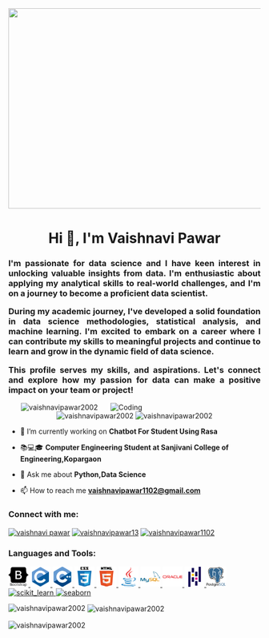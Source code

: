 <img src="https://static.wixstatic.com/media/3eee0b_8b6780c6bd8245ecafdbe55d8db7e2df~mv2.gif" width="1000" height="400" margin="auto">

<h1 align="center">Hi 👋, I'm Vaishnavi Pawar</h1>
<h3 align="justify">I'm passionate for data science and I have keen interest in unlocking valuable insights from data. I'm enthusiastic about applying my analytical skills to real-world challenges, and I'm on a journey to become a proficient data scientist.


During my academic journey, I've developed a solid foundation in data science methodologies, statistical analysis, and machine learning. I'm excited to embark on a career where I can contribute my skills to meaningful projects and continue to learn and grow in the dynamic field of data science.

This profile serves my skills, and aspirations. Let's connect and explore how my passion for data can make a positive impact on your team or project!</h3>
<img align="right" alt="Coding" width="300" src="https://user-images.githubusercontent.com/102985224/211582827-8fd748d6-9181-4c5f-a620-76168b861a4d.gif">

<p align="center"> <img src="https://komarev.com/ghpvc/?username=vaishnavipawar2002&label=Profile%20views&color=0e75b6&style=flat" alt="vaishnavipawar2002" /> 
<img src="https://camo.githubusercontent.com/784c04274568eda6fc8c4a182279517f9a9ff956962f28e40b2ff81c3a456032/68747470733a2f2f696d672e736869656c64732e696f2f62616467652f53747564656e742d436f6d7075746572253230456e67696e656572696e672d626c7565" alt="vaishnavipawar2002" />
<img src="https://camo.githubusercontent.com/2759d389019433f0bacfce0ede37728e6d95aa4b6e36e49981ca798d4a57016e/68747470733a2f2f696d672e736869656c64732e696f2f62616467652f466f6375732d44617461253230536369656e63652d677265656e" alt="vaishnavipawar2002"</p>

- 🔭 I’m currently working on **Chatbot For Student Using Rasa**

- 📚💻🎓 **Computer Engineering Student at Sanjivani College of Engineering,Kopargaon**
  
- 💬 Ask me about **Python,Data Science**

- 📫 How to reach me **vaishnavipawar1102@gmail.com**

<h3 align="left">Connect with me:</h3>
<p align="left">
<a href="https://linkedin.com/in/vaishnavi pawar" target="blank"><img align="center" src="https://raw.githubusercontent.com/rahuldkjain/github-profile-readme-generator/master/src/images/icons/Social/linked-in-alt.svg" alt="vaishnavi pawar" height="30" width="40" /></a>
<a href="https://www.hackerrank.com/vaishnavipawar13" target="blank"><img align="center" src="https://raw.githubusercontent.com/rahuldkjain/github-profile-readme-generator/master/src/images/icons/Social/hackerrank.svg" alt="vaishnavipawar13" height="30" width="40" /></a>
<a href="https://auth.geeksforgeeks.org/user/vaishnavipawar1102" target="blank"><img align="center" src="https://raw.githubusercontent.com/rahuldkjain/github-profile-readme-generator/master/src/images/icons/Social/geeks-for-geeks.svg" alt="vaishnavipawar1102" height="30" width="40" /></a>
</p>

<h3 align="left">Languages and Tools:</h3>
<p align="left"> <a href="https://getbootstrap.com" target="_blank" rel="noreferrer"> <img src="https://raw.githubusercontent.com/devicons/devicon/master/icons/bootstrap/bootstrap-plain-wordmark.svg" alt="bootstrap" width="40" height="40"/> </a> <a href="https://www.cprogramming.com/" target="_blank" rel="noreferrer"> <img src="https://raw.githubusercontent.com/devicons/devicon/master/icons/c/c-original.svg" alt="c" width="40" height="40"/> </a> <a href="https://www.w3schools.com/cpp/" target="_blank" rel="noreferrer"> <img src="https://raw.githubusercontent.com/devicons/devicon/master/icons/cplusplus/cplusplus-original.svg" alt="cplusplus" width="40" height="40"/> </a> <a href="https://www.w3schools.com/css/" target="_blank" rel="noreferrer"> <img src="https://raw.githubusercontent.com/devicons/devicon/master/icons/css3/css3-original-wordmark.svg" alt="css3" width="40" height="40"/> </a> <a href="https://www.w3.org/html/" target="_blank" rel="noreferrer"> <img src="https://raw.githubusercontent.com/devicons/devicon/master/icons/html5/html5-original-wordmark.svg" alt="html5" width="40" height="40"/> </a> <a href="https://www.java.com" target="_blank" rel="noreferrer"> <img src="https://raw.githubusercontent.com/devicons/devicon/master/icons/java/java-original.svg" alt="java" width="40" height="40"/> </a> <a href="https://www.mysql.com/" target="_blank" rel="noreferrer"> <img src="https://raw.githubusercontent.com/devicons/devicon/master/icons/mysql/mysql-original-wordmark.svg" alt="mysql" width="40" height="40"/> </a> <a href="https://www.oracle.com/" target="_blank" rel="noreferrer"> <img src="https://raw.githubusercontent.com/devicons/devicon/master/icons/oracle/oracle-original.svg" alt="oracle" width="40" height="40"/> </a> <a href="https://pandas.pydata.org/" target="_blank" rel="noreferrer"> <img src="https://raw.githubusercontent.com/devicons/devicon/2ae2a900d2f041da66e950e4d48052658d850630/icons/pandas/pandas-original.svg" alt="pandas" width="40" height="40"/> </a> <a href="https://www.postgresql.org" target="_blank" rel="noreferrer"> <img src="https://raw.githubusercontent.com/devicons/devicon/master/icons/postgresql/postgresql-original-wordmark.svg" alt="postgresql" width="40" height="40"/> </a> <a href="https://scikit-learn.org/" target="_blank" rel="noreferrer"> <img src="https://upload.wikimedia.org/wikipedia/commons/0/05/Scikit_learn_logo_small.svg" alt="scikit_learn" width="40" height="40"/> </a> <a href="https://seaborn.pydata.org/" target="_blank" rel="noreferrer"> <img src="https://seaborn.pydata.org/_images/logo-mark-lightbg.svg" alt="seaborn" width="40" height="40"/> </a> </p>

<p><img align="left" src="https://github-readme-stats.vercel.app/api/top-langs?username=vaishnavipawar2002&show_icons=true&locale=en&layout=compact" alt="vaishnavipawar2002" /></p>

<p>&nbsp;<img align="center" src="https://github-readme-stats.vercel.app/api?username=vaishnavipawar2002&show_icons=true&locale=en" alt="vaishnavipawar2002" /></p>

<p><img align="center" src="https://github-readme-streak-stats.herokuapp.com/?user=vaishnavipawar2002&" alt="vaishnavipawar2002" /></p>
